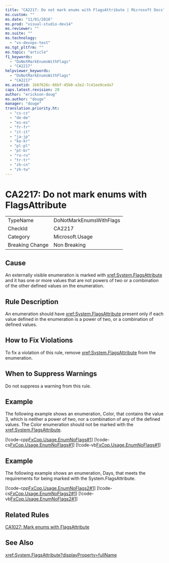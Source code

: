 ```yaml
---
title: "CA2217: Do not mark enums with FlagsAttribute | Microsoft Docs"
ms.custom: ""
ms.date: "11/01/2016"
ms.prod: "visual-studio-dev14"
ms.reviewer: ""
ms.suite: ""
ms.technology: 
  - "vs-devops-test"
ms.tgt_pltfrm: ""
ms.topic: "article"
f1_keywords: 
  - "DoNotMarkEnumsWithFlags"
  - "CA2217"
helpviewer_keywords: 
  - "DoNotMarkEnumsWithFlags"
  - "CA2217"
ms.assetid: 1b6f626c-66bf-45b0-a3e2-7c41ee9ceda7
caps.latest.revision: 20
author: "erickson-doug"
ms.author: "douge"
manager: "douge"
translation.priority.ht: 
  - "cs-cz"
  - "de-de"
  - "es-es"
  - "fr-fr"
  - "it-it"
  - "ja-jp"
  - "ko-kr"
  - "pl-pl"
  - "pt-br"
  - "ru-ru"
  - "tr-tr"
  - "zh-cn"
  - "zh-tw"
---
```

# CA2217: Do not mark enums with FlagsAttribute
|||  
|-|-|  
|TypeName|DoNotMarkEnumsWithFlags|  
|CheckId|CA2217|  
|Category|Microsoft.Usage|  
|Breaking Change|Non Breaking|  
  
## Cause  
 An externally visible enumeration is marked with <xref:System.FlagsAttribute> and it has one or more values that are not powers of two or a combination of the other defined values on the enumeration.  
  
## Rule Description  
 An enumeration should have <xref:System.FlagsAttribute> present only if each value defined in the enumeration is a power of two, or a combination of defined values.  
  
## How to Fix Violations  
 To fix a violation of this rule, remove <xref:System.FlagsAttribute> from the enumeration.  
  
## When to Suppress Warnings  
 Do not suppress a warning from this rule.  
  
## Example  
 The following example shows an enumeration, Color, that contains the value 3, which is neither a power of two, nor a combination of any of the defined values. The Color enumeration should not be marked with the <xref:System.FlagsAttribute>.  
  
 [!code-cpp[FxCop.Usage.EnumNoFlags#1](../code-quality/codesnippet/CPP/ca2217-do-not-mark-enums-with-flagsattribute_1.cpp)]
 [!code-cs[FxCop.Usage.EnumNoFlags#1](../code-quality/codesnippet/CSharp/ca2217-do-not-mark-enums-with-flagsattribute_1.cs)]
 [!code-vb[FxCop.Usage.EnumNoFlags#1](../code-quality/codesnippet/VisualBasic/ca2217-do-not-mark-enums-with-flagsattribute_1.vb)]  
  
## Example  
 The following example shows an enumeration, Days, that meets the requirements for being marked with the System.FlagsAttribute.  
  
 [!code-cpp[FxCop.Usage.EnumNoFlags2#1](../code-quality/codesnippet/CPP/ca2217-do-not-mark-enums-with-flagsattribute_2.cpp)]
 [!code-cs[FxCop.Usage.EnumNoFlags2#1](../code-quality/codesnippet/CSharp/ca2217-do-not-mark-enums-with-flagsattribute_2.cs)]
 [!code-vb[FxCop.Usage.EnumNoFlags2#1](../code-quality/codesnippet/VisualBasic/ca2217-do-not-mark-enums-with-flagsattribute_2.vb)]  
  
## Related Rules  
 [CA1027: Mark enums with FlagsAttribute](../code-quality/ca1027-mark-enums-with-flagsattribute.md)  
  
## See Also  
 <xref:System.FlagsAttribute?displayProperty=fullName>